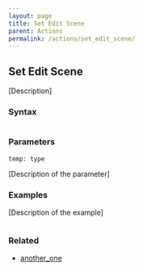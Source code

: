 ```yaml
---
layout: page
title: Set Edit Scene
parent: Actions
permalink: /actions/set_edit_scene/
---
```


## Set Edit Scene

[Description]

### Syntax

```js

```

### Parameters

`temp: type`

[Description of the parameter]

### Examples

[Description of the example]

```js

```

### Related

- [another_one](./another_one.md)

